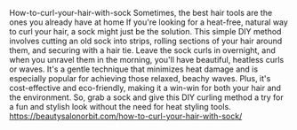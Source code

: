 How-to-curl-your-hair-with-sock
Sometimes, the best hair tools are the ones you already have at home
If you're looking for a heat-free, natural way to curl your hair, a sock might just be the solution. This simple DIY method involves cutting an old sock into strips, rolling sections of your hair around them, and securing with a hair tie. Leave the sock curls in overnight, and when you unravel them in the morning, you'll have beautiful, heatless curls or waves. It's a gentle technique that minimizes heat damage and is especially popular for achieving those relaxed, beachy waves. Plus, it's cost-effective and eco-friendly, making it a win-win for both your hair and the environment. So, grab a sock and give this DIY curling method a try for a fun and stylish look without the need for heat styling tools.
https://beautysalonorbit.com/how-to-curl-your-hair-with-sock/

